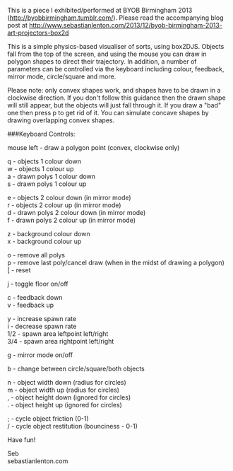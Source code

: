 This is a piece I exhibited/performed at BYOB Birmingham 2013 (http://byobbirmingham.tumblr.com/). Please read the accompanying blog post at http://www.sebastianlenton.com/2013/12/byob-birmingham-2013-art-projectors-box2d

This is a simple physics-based visualiser of sorts, using box2DJS. Objects fall from the top of the screen, and using the mouse you can draw in polygon shapes to direct their trajectory. In addition, a number of parameters can be controlled via the keyboard including colour, feedback, mirror mode, circle/square and more.

Please note: only convex shapes work, and shapes have to be drawn in a clockwise direction. If you don't follow this guidance then the drawn shape will still appear, but the objects will just fall through it. If you draw a "bad" one then press p to get rid of it. You can simulate concave shapes by drawing overlapping convex shapes.

###Keyboard Controls:

mouse left - draw a polygon point (convex, clockwise only)

q - objects 1 colour down  
w - objects 1 colour up  
a - drawn polys 1 colour down  
s - drawn polys 1 colour up

e - objects 2 colour down (in mirror mode)  
r - objects 2 colour up (in mirror mode)  
d - drawn polys 2 colour down (in mirror mode)  
f - drawn polys 2 colour up (in mirror mode)  

z - background colour down  
x - background colour up  

o - remove all polys  
p - remove last poly/cancel draw (when in the midst of drawing a polygon)  
[ - reset  

j - toggle floor on/off  

c - feedback down  
v - feedback up  

y - increase spawn rate  
i - decrease spawn rate  
1/2 - spawn area leftpoint left/right  
3/4 - spawn area rightpoint left/right  

g - mirror mode on/off  

b - change between circle/square/both objects  

n - object width down (radius for circles)  
m - object width up (radius for circles)  
, - object height down (ignored for circles)  
. - object height up (ignored for circles)  

; - cycle object friction (0-1)  
/ - cycle object restitution (bounciness - 0-1)  

Have fun!

Seb  
sebastianlenton.com